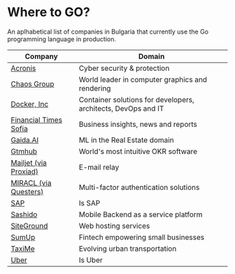 # Where to GO?

An aplhabetical list of companies in Bulgaria that currently use the Go programming language in production.

| Company | Domain |
| ------ | ------ |
| [Acronis](https://www.acronis.com/en-eu/careers/)           | Cyber security & protection
| [Chaos Group](https://www.chaosgroup.com/careers)           | World leader in computer graphics and rendering
| [Docker, Inc](https://www.docker.com/careers/all)           | Container solutions for developers, architects, DevOps and IT
| [Financial Times Sofia](https://www.linkedin.com/company/ftsofia/) | Business insights, news and reports
| [Gaida.AI](https://www.gaida.ai/bagpipers)                  | ML in the Real Estate domain
| [Gtmhub](https://www.gtmhub.com)                            | World's most intuitive OKR software
| [Mailjet (via Proxiad)](https://mailjet.workable.com/)      | E-mail relay
| [MIRACL (via Questers)](https://www.miracl.com/)            | Multi-factor authentication solutions
| [SAP](https://jobs.sap.com/go/SAP-Jobs-in-Bulgaria/913101/) | Is SAP
| [Sashido](https://www.sashido.io/about.html#Careers)        | Mobile Backend as a service platform
| [SiteGround](https://www.siteground.com/careers)            | Web hosting services
| [SumUp](https://sumup.com/careers/positions/)               | Fintech empowering small businesses
| [TaxiMe](https://taxime.to/jobs)                            | Evolving urban transportation
| [Uber](https://careersinfo.uber.com/sofia-engineering)      | Is Uber
